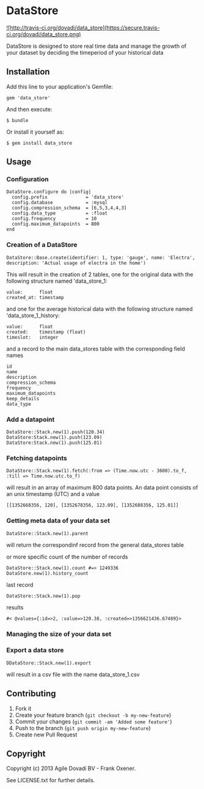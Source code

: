 # DataStore

<a href='http://travis-ci.org/dovadi/data_store'>
![http://travis-ci.org/dovadi/data_store](https://secure.travis-ci.org/dovadi/data_store.png)
</a>

DataStore is designed to store real time data and manage the growth of your dataset by deciding the timeperiod of your historical data

## Installation

Add this line to your application's Gemfile:

    gem 'data_store'

And then execute:

    $ bundle

Or install it yourself as:

    $ gem install data_store

## Usage

### Configuration

    DataStore.configure do |config|
      config.prefix              = 'data_store'
      config.database            = :mysql
      config.compression_schema  = [6,5,3,4,4,3]
      config.data_type           = :float
      config.frequency           = 10
      config.maximum_datapoints  = 800
    end

### Creation of a DataStore

    DataStore::Base.create(identifier: 1, type: 'gauge', name: 'Electra', description: 'Actual usage of electra in the home')

This will result in the creation of 2 tables, one for the original data with the following structure named 'data_store_1:

    value:      float
    created_at: timestamp

and one for the average historical data with the following structure named 'data_store_1_history:

    value:      float
    created:    timestamp (float)
    timeslot:   integer

and a record to the main data_stores table with the corresponding field names

    id
    name
    description
    compression_schema
    frequency
    maximum_datapoints
    keep_details
    data_type

### Add a datapoint

    DataStore::Stack.new(1).push(120.34)
    DataStore:Stack.new(1).push(123.09)
    DataStore:Stack.new(1).push(125.01)

### Fetching datapoints

    DataStore::Stack.new(1).fetch(:from => (Time.now.utc - 3600).to_f, :till => Time.now.utc.to_f)

will result in an array of maximum 800 data points. An data point consists of an unix timestamp (UTC) and a value

    [[1352668356, 120], [1352678356, 123.09], [1352688356, 125.01]]

### Getting meta data of your data set

    DataStore::Stack.new(1).parent

will return the correspondinf record from the general data_stores table

or more specific count of the number of records

    DataStore::Stack.new(1).count #=> 1249336
    DataStore.new(1).history_count

last record

    DataStore::Stack.new(1).pop

results

    #< @values={:id=>2, :value=>120.38, :created=>1356621436.67489}>

### Managing the size of your data set

### Export a data store

    DDataStore::Stack.new(1).export
    
will result in a csv file with the name data_store_1.csv

## Contributing

1. Fork it
2. Create your feature branch (`git checkout -b my-new-feature`)
3. Commit your changes (`git commit -am 'Added some feature'`)
4. Push to the branch (`git push origin my-new-feature`)
5. Create new Pull Request

## Copyright

Copyright (c) 2013 Agile Dovadi BV - Frank Oxener.

See LICENSE.txt for further details.
